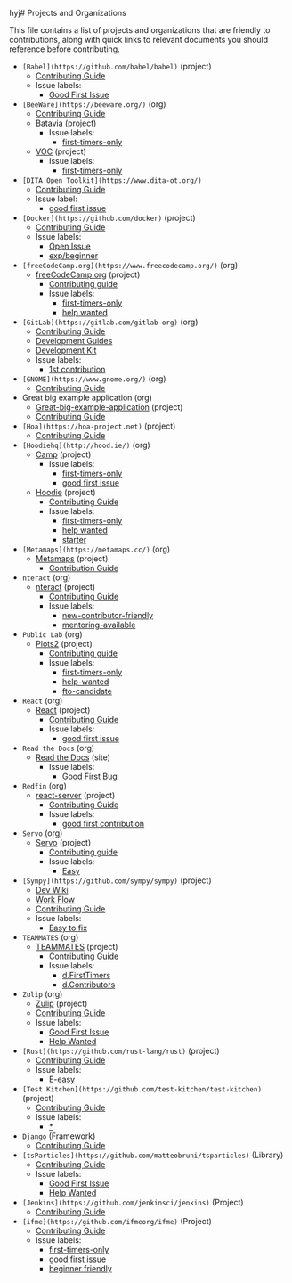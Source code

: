 hyj# Projects and Organizations

This file contains a list of projects and organizations that are friendly to
contributions, along with quick links to relevant documents you should reference
before contributing.

- `[Babel](https://github.com/babel/babel)` (project)
    - [Contributing Guide](https://github.com/babel/babel/blob/master/CONTRIBUTING.md)
    - Issue labels:
        - [Good First Issue](https://github.com/babel/babel/issues?q=is%3Aissue+is%3Aopen+label%3A%22good+first+issue%22)
- `[BeeWare](https://beeware.org/)` (org)
    - [Contributing Guide](https://beeware.org/contributing/how/first-time/)
    - [Batavia](https://github.com/beeware/batavia) (project)
        - Issue labels:
            - [first-timers-only](https://github.com/beeware/batavia/issues?q=is%3Aopen+is%3Aissue+label%3Afirst-timers-only)
    - [VOC](https://github.com/beeware/voc) (project)
        - Issue labels:
            - [first-timers-only](https://github.com/beeware/voc/issues?q=is%3Aopen+is%3Aissue+label%3Afirst-timers-only)
- `[DITA Open Toolkit](https://www.dita-ot.org/)`
    - [Contributing Guide](https://www.dita-ot.org/contributing)
    - Issue label:
        - [good first issue](https://github.com/dita-ot/dita-ot/issues?utf8=%E2%9C%93&q=is%3Aissue+is%3Aopen+label%3A%22good+first+issue%22)
- `[Docker](https://github.com/docker)` (project)
    - [Contributing Guide](https://docs.docker.com/opensource/)
    - Issue labels:
        - [Open Issue](https://github.com/search?q=org%3Adocker+is%3Aissue+is%3Aopen)
        - [exp/beginner](https://github.com/docker/docker/issues?q=is%3Aopen+is%3Aissue+label%3Aexp%2Fbeginner+sort%3Aupdated-desc)
- `[freeCodeCamp.org](https://www.freecodecamp.org/)` (org)
    - [freeCodeCamp.org](https://github.com/freeCodeCamp/freeCodeCamp/) (project)
        - [Contributing guide](https://contribute.freecodecamp.org)
        - Issue labels:
            - [first-timers-only](https://github.com/FreeCodeCamp/FreeCodeCamp/issues?q=is%3Aopen+is%3Aissue+label%3Afirst-timers-only)
            - [help wanted](https://github.com/freeCodeCamp/freeCodeCamp/issues?q=is%3Aopen+is%3Aissue+label%3A%22help+wanted%22)
- `[GitLab](https://gitlab.com/gitlab-org)` (org)
    - [Contributing Guide](https://gitlab.com/gitlab-org/gitlab-ce/blob/master/CONTRIBUTING.md)
    - [Development Guides](https://docs.gitlab.com/ce/development/README.html)
    - [Development Kit](https://gitlab.com/gitlab-org/gitlab-development-kit)
    - Issue labels:
        - [1st contribution](https://gitlab.com/gitlab-org/gitlab-ce/issues?scope=all&utf8=%E2%9C%93&state=opened&label_name[]=1st%20contribution)
- `[GNOME](https://www.gnome.org/)` (org)
    - [Contributing Guide](https://wiki.gnome.org/Newcomers)
- Great big example application (org)
    - [Great-big-example-application](https://github.com/dancancro/great-big-angular2-example) (project)
    - [Contributing Guide](https://github.com/dancancro/great-big-example-application/projects/1)
- `[Hoa](https://hoa-project.net)` (project)
    - [Contributing Guide](https://hoa-project.net/En/Literature/Contributor/Guide.html)
- `[Hoodiehq](http://hood.ie/)` (org)
    - [Camp](https://github.com/hoodiehq/camp) (project)
        - Issue labels:
            - [first-timers-only](https://github.com/hoodiehq/camp/labels/first-timers-only)
            - [good first issue](https://github.com/hoodiehq/camp/labels/good%20first%20issue)
    - [Hoodie](https://github.com/hoodiehq/hoodie) (project)
        - [Contributing Guide](https://github.com/hoodiehq/hoodie/blob/master/CONTRIBUTING.md)
        - Issue labels:
            - [first-timers-only](https://github.com/hoodiehq/hoodie/labels/first-timers-only)
            - [help wanted](https://github.com/hoodiehq/hoodie/labels/help%20wanted)
            - [starter](https://github.com/hoodiehq/hoodie/labels/starter)
- `[Metamaps](https://metamaps.cc/)` (org)
    - [Metamaps](https://github.com/metamaps/metamaps) (project)
        - [Contribution Guide](https://github.com/metamaps/metamaps/blob/develop/doc/CONTRIBUTING.md)
- `nteract` (org)
    - [nteract](https://github.com/nteract/nteract) (project)
        - [Contributing Guide](https://github.com/nteract/nteract/blob/master/CONTRIBUTING.md)
        - Issue labels:
            - [new-contributor-friendly](https://github.com/nteract/nteract/issues?q=is%3Aissue+label%3Anew-contributor-friendly+is%3Aopen)
            - [mentoring-available](https://github.com/nteract/nteract/issues?q=is%3Aissue+is%3Aopen+label%3Amentoring-available)
- `Public Lab` (org)
    - [Plots2](https://github.com/publiclab/plots2) (project)
        - [Contributing guide](https://github.com/publiclab/plots2/blob/master/CONTRIBUTING.md)
        - Issue labels:
            - [first-timers-only](https://github.com/publiclab/plots2/issues?q=is%3Aissue+is%3Aopen+label%3Afirst-timers-only)
            - [help-wanted](https://github.com/publiclab/plots2/issues?q=is%3Aissue+is%3Aopen+label%3Ahelp-wanted)
            - [fto-candidate](https://github.com/publiclab/plots2/issues?q=is%3Aissue+is%3Aopen+label%3Afto-candidate)
- `React` (org)
    - [React](https://github.com/facebook/react) (project)
        - [Contributing Guide](https://reactjs.org/docs/how-to-contribute.html)
        - Issue labels:
            - [good first issue](https://github.com/facebook/react/issues?page=1&q=is%3Aissue+is%3Aopen)
- `Read the Docs` (org)
    - [Read the Docs](http://docs.readthedocs.io/en/latest/index.html) (site)
        - Issue labels:
            - [Good First Bug](https://github.com/rtfd/readthedocs.org/issues?q=is%3Aopen+is%3Aissue+label%3A%22Good+First+Bug%22)
- `Redfin` (org)
    - [react-server](https://github.com/redfin/react-server) (project)
        - [Contributing Guide](https://github.com/redfin/react-server/blob/master/CONTRIBUTING.md)
        - Issue labels:
            - [good first contribution](https://github.com/redfin/react-server/labels/good%20first%20contribution)
- `Servo` (org)
    - [Servo](https://starters.servo.org/) (project)
        - [Contributing guide](https://github.com/servo/servo/blob/master/CONTRIBUTING.md)
        - Issue labels:
            - [Easy](https://github.com/servo/servo/issues?q=is%3Aissue+is%3Aopen+label%3AE-easy)
- `[Sympy](https://github.com/sympy/sympy)` (project)
    - [Dev Wiki](https://github.com/sympy/sympy/wiki#development)
    - [Work Flow](https://github.com/sympy/sympy/wiki/Development-workflow)
    - [Contributing Guide](https://github.com/sympy/sympy/wiki/Introduction-to-contributing)
    - Issue labels:
        - [Easy to fix](https://github.com/sympy/sympy/issues?q=is%3Aissue+is%3Aopen+label%3A%22Easy+to+Fix%22)
- `TEAMMATES` (org)
    - [TEAMMATES](https://github.com/TEAMMATES/teammates) (project)
        - [Contributing Guide](https://github.com/TEAMMATES/teammates/blob/master/docs/CONTRIBUTING.md)
        - Issue labels:
            - [d.FirstTimers](https://github.com/TEAMMATES/teammates/issues?q=is%3Aopen+is%3Aissue+label%3Ad.FirstTimers)
            - [d.Contributors](https://github.com/TEAMMATES/teammates/issues?q=is%3Aopen+is%3Aissue+label%3Ad.Contributors)
- `Zulip` (org)
    - [Zulip](https://github.com/zulip) (project)
    - [Contributing Guide](https://github.com/zulip/zulip/blob/master/CONTRIBUTING.md)
    - Issue labels:
       - [Good First Issue](https://github.com/zulip/zulip/issues?q=is%3Aissue+is%3Aopen+label%3A%22good+first+issue%22)
       - [Help Wanted](https://github.com/zulip/zulip/issues?q=is%3Aissue+is%3Aopen+label%3A%22help+wanted%22)
- `[Rust](https://github.com/rust-lang/rust)` (project)
    - [Contributing Guide](https://github.com/rust-lang/rust/blob/master/CONTRIBUTING.md)
    - Issue labels:
       - [E-easy](https://github.com/rust-lang/rust/issues?q=is%3Aissue+is%3Aopen+label%3AE-easy)
- `[Test Kitchen](https://github.com/test-kitchen/test-kitchen)` (project)
    - [Contributing Guide](https://github.com/test-kitchen/test-kitchen/blob/master/CONTRIBUTING.md)
    - Issue labels:
       - [*](https://github.com/test-kitchen/test-kitchen/issues?q=is%3Aopen+is%3Aissue+label%3A%E2%AD%90%EF%B8%8F)
- `Django` (Framework)
    - [Contributing Guide](https://github.com/django/django)
- `[tsParticles](https://github.com/matteobruni/tsparticles)` (Library)
    - [Contributing Guide](https://github.com/matteobruni/tsparticles/blob/master/CONTRIBUTING.md)
    - Issue labels:
       - [Good First Issue](https://github.com/matteobruni/tsparticles/labels/good%20first%20issue)
       - [Help Wanted](https://github.com/matteobruni/tsparticles/labels/help%20wanted)
- `[Jenkins](https://github.com/jenkinsci/jenkins)` (Project)
    - [Contributing Guide](https://wiki.jenkins.io/display/JENKINS/Beginners+Guide+to+Contributing)
- `[ifme](https://github.com/ifmeorg/ifme)` (Project)
    - [Contributing Guide](https://github.com/ifmeorg/ifme/blob/main/CONTRIBUTING.md)
    - Issue labels:
      - [first-timers-only](https://github.com/ifmeorg/ifme/issues?q=is%3Aopen+is%3Aissue+label%3Afirst-timers-only)
      - [good first issue](https://github.com/ifmeorg/ifme/issues?q=is%3Aopen+is%3Aissue+label%3A%22good+first+issue%22)
      - [beginner friendly](https://github.com/ifmeorg/ifme/issues?q=is%3Aopen+is%3Aissue+label%3A%22beginner+friendly%22)
